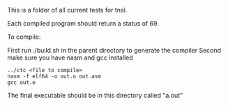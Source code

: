 This is a folder of all current tests for tnsl.

Each compiled program should return a status of 69.

To compile:

First run ./build.sh in the parent directory to generate the compiler
Second make sure you have nasm and gcc installed

    ../ctc <file to compile>
    nasm -f elf64 -o out.o out.asm
    gcc out.o

The final executable should be in this directory called "a.out"
